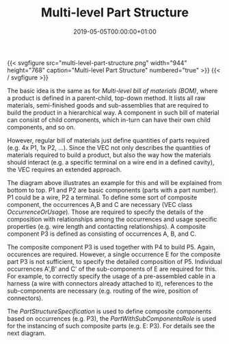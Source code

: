 ﻿---
title: Multi-level Part Structure
toc: false
type: specs
date: "2019-05-05T00:00:00+01:00"
draft: false
menu:
  vec120:
    identifier: composite-part-descriptions/multi-level-part-structure    
    parent: composite-part-descriptions
    weight: 1007001 

# Prev/next pager order (if `docs_section_pager` enabled in `params.toml`)
weight: 1007001
---
{{< svgfigure src="multi-level-part-structure.png" width="944" height="768" caption="Multi-level Part Structure" numbered="true" >}}
{{< / svgfigure >}}
<html>   <head>     </head>   <body>     <p> The basic idea is the same as for <i>Multi-level bill of materials (BOM)</i>, where a product is defined in a parent-child, top-down method. It lists all raw materials, semi-finished goods and sub-assemblies that are required to build the product in a hierarchical way. A component in such bill of material can consist of child components, which in-turn can have their own child components, and so on.      </p>      <p> However, regular bill of materials just define quantities of parts required (e.g. 4x P1, 1x P2, ...). Since the VEC not only describes the quantities of materials required to build a product, but also the way how the materials should interact (e.g. a specific terminal on a wire end in a defined cavity), the VEC&#160;requires an extended approach.      </p>      <p> The diagram above illustrates an example for this and will be explained from bottom to top. P1 and P2 are basic components (parts with a part number). P1 could be a wire, P2 a terminal. To define some sort of composite component, the occurrences A,B and C are necessary (VEC class <i>OccurrenceOrUsage</i>). Those are required to specify the details of the composition with relationships among the occurrences and usage specific properties (e.g. wire length and contacting relationships). A composite component&#160;P3 is defined as consisting of occurrences A, B, and C.      </p>      <p> The composite component P3 is used together with P4 to build P5. Again, occurences are required. However, a single occurrence E for the composite part P3 is not sufficient, to specify the detailed composition of P5. Individual occurrences A',B' and C' of the sub-components of E are required for this. For example, to correctly specify the usage of a pre-assembled cable in a harness (a wire with connectors already attached to it), references to the sub-components are necessary (e.g. routing of the wire, position of connectors).      </p>      <p> The <i>PartStructureSpecification </i>is used to define composite components based on occurrences (e.g. P3), the <i>PartWithSubComponentsRole</i> is used for the instancing of such composite parts (e.g. E: P3). For details see the next diagram.      </p>      <p> &#160;      </p>  </body> </html>
